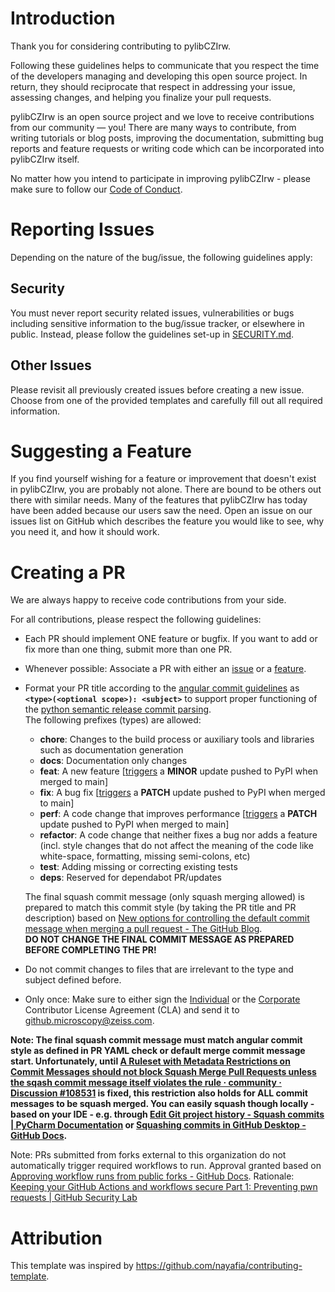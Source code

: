 # Introduction
Thank you for considering contributing to pylibCZIrw.  

Following these guidelines helps to communicate that you respect the time of the developers managing and developing this open source project. In return, they should reciprocate that respect in addressing your issue, assessing changes, and helping you finalize your pull requests.  

pylibCZIrw is an open source project and we love to receive contributions from our community — you! There are many ways to contribute, from writing tutorials or blog posts, improving the documentation, submitting bug reports and feature requests or writing code which can be incorporated into pylibCZIrw itself.  

No matter how you intend to participate in improving pylibCZIrw - please make sure to follow our [Code of Conduct](./CODE_OF_CONDUCT.md).

# Reporting Issues
Depending on the nature of the bug/issue, the following guidelines apply:

## Security
You must never report security related issues, vulnerabilities or bugs including sensitive information to the bug/issue tracker, or elsewhere in public. Instead, please follow the guidelines set-up in [SECURITY.md](./SECURITY.md).

## Other Issues
Please revisit all previously created issues before creating a new issue.  
Choose from one of the provided templates and carefully fill out all required information.

# Suggesting a Feature
If you find yourself wishing for a feature or improvement that doesn't exist in pylibCZIrw, you are probably not alone. There are bound to be others out there with similar needs. Many of the features that pylibCZIrw has today have been added because our users saw the need. Open an issue on our issues list on GitHub which describes the feature you would like to see, why you need it, and how it should work.

# Creating a PR
We are always happy to receive code contributions from your side.  

For all contributions, please respect the following guidelines:  
- Each PR should implement ONE feature or bugfix. If you want to add or fix more than one thing, submit more than one PR.  
- Whenever possible: Associate a PR with either an [issue](#other-issues) or a [feature](#suggesting-a-feature).  
- Format your PR title according to the [angular commit guidelines](https://github.com/angular/angular.js/blob/master/DEVELOPERS.md#commits) as **```<type>(<optional scope>): <subject>```** to support proper functioning of the [python semantic release commit parsing](https://python-semantic-release.readthedocs.io/en/latest/commit-parsing.html).  
  The following prefixes (types) are allowed:  
  - **chore**: Changes to the build process or auxiliary tools and libraries such as documentation generation  
  - **docs**: Documentation only changes  
  - **feat**: A new feature [[triggers](https://github.com/ZEISS/pylibczirw/actions/workflows/build.yml) a **MINOR** update pushed to PyPI when merged to main]  
  - **fix**: A bug fix [[triggers](https://github.com/ZEISS/pylibczirw/actions/workflows/build.yml) a **PATCH** update pushed to PyPI when merged to main]  
  - **perf**: A code change that improves performance [[triggers](https://github.com/ZEISS/pylibczirw/actions/workflows/build.yml) a **PATCH** update pushed to PyPI when merged to main]  
  - **refactor**: A code change that neither fixes a bug nor adds a feature (incl. style changes that do not affect the meaning of the code like white-space, formatting, missing semi-colons, etc)  
  - **test**: Adding missing or correcting existing tests  
  - **deps**: Reserved for dependabot PR/updates  

  The final squash commit message (only squash merging allowed) is prepared to match this commit style (by taking the PR title and PR description) based on [New options for controlling the default commit message when merging a pull request - The GitHub Blog](https://github.blog/changelog/2022-08-23-new-options-for-controlling-the-default-commit-message-when-merging-a-pull-request/).  
  **DO NOT CHANGE THE FINAL COMMIT MESSAGE AS PREPARED BEFORE COMPLETING THE PR!**
- Do not commit changes to files that are irrelevant to the type and subject defined before.  
- Only once: Make sure to either sign the [Individual](./cla_individual.txt) or the [Corporate](./cla_corporate.txt) Contributor License Agreement (CLA) and send it to <github.microscopy@zeiss.com>.

**Note: The final squash commit message must match angular commit style as defined in PR YAML check or default merge commit message start. Unfortunately, until [A Ruleset with Metadata Restrictions on Commit Messages should not block Squash Merge Pull Requests unless the sqash commit message itself violates the rule · community · Discussion #108531](https://github.com/orgs/community/discussions/108531) is fixed, this restriction also holds for ALL commit messages to be squash merged. You can easily squash though locally - based on your IDE - e.g. through [Edit Git project history - Squash commits | PyCharm Documentation](https://www.jetbrains.com/help/pycharm/edit-project-history.html#squash-commits) or [Squashing commits in GitHub Desktop - GitHub Docs](https://docs.github.com/en/desktop/managing-commits/squashing-commits-in-github-desktop).**  

Note: PRs submitted from forks external to this organization do not automatically trigger required workflows to run. Approval granted based on [Approving workflow runs from public forks - GitHub Docs](https://docs.github.com/en/actions/managing-workflow-runs/approving-workflow-runs-from-public-forks#approving-workflow-runs-on-a-pull-request-from-a-public-fork).
Rationale: [Keeping your GitHub Actions and workflows secure Part 1: Preventing pwn requests | GitHub Security Lab](https://securitylab.github.com/research/github-actions-preventing-pwn-requests/)


# Attribution
This template was inspired by <https://github.com/nayafia/contributing-template>.
